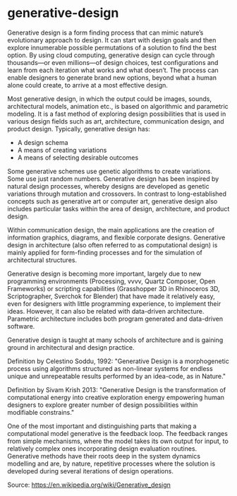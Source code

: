 # generative-design

Generative design is a form finding process that can mimic nature’s evolutionary approach to design. It can start with design goals and then explore innumerable possible permutations of a solution to find the best option. By using cloud computing, generative design can cycle through thousands—or even millions—of design choices, test configurations and learn from each iteration what works and what doesn’t. The process can enable designers to generate brand new options, beyond what a human alone could create, to arrive at a most effective design.

Most generative design, in which the output could be images, sounds, architectural models, animation etc., is based on algorithmic and parametric modeling. It is a fast method of exploring design possibilities that is used in various design fields such as art, architecture, communication design, and product design. Typically, generative design has:

- A design schema
- A means of creating variations
- A means of selecting desirable outcomes

Some generative schemes use genetic algorithms to create variations. Some use just random numbers. Generative design has been inspired by natural design processes, whereby designs are developed as genetic variations through mutation and crossovers. In contrast to long-established concepts such as generative art or computer art, generative design also includes particular tasks within the area of design, architecture, and product design.

Within communication design, the main applications are the creation of information graphics, diagrams, and flexible corporate designs. Generative design in architecture (also often referred to as computational design) is mainly applied for form-finding processes and for the simulation of architectural structures.

Generative design is becoming more important, largely due to new programming environments (Processing, vvvv, Quartz Composer, Open Frameworks) or scripting capabilities (Grasshopper 3D in Rhinoceros 3D, Scriptographer, Sverchok for Blender) that have made it relatively easy, even for designers with little programming experience, to implement their ideas. However, it can also be related with data-driven architecture. Parametric architecture includes both program generated and data-driven software.

Generative design is taught at many schools of architecture and is gaining ground in architectural and design practice.

Definition by Celestino Soddu, 1992: "Generative Design is a morphogenetic process using algorithms structured as non-linear systems for endless unique and unrepeatable results performed by an idea-code, as in Nature."

Definition by Sivam Krish 2013: "Generative Design is the transformation of computational energy into creative exploration energy empowering human designers to explore greater number of design possibilities within modifiable constrains."

One of the most important and distinguishing parts that making a computational model generative is the feedback loop. The feedback ranges from simple mechanisms, where the model takes its own output for input, to relatively complex ones incorporating design evaluation routines. Generative methods have their roots deep in the system dynamics modelling and are, by nature, repetitive processes where the solution is developed during several iterations of design operations.

Source: https://en.wikipedia.org/wiki/Generative_design
